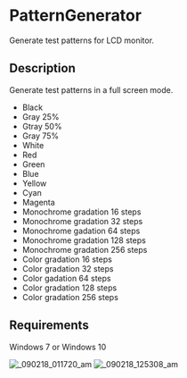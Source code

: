 # PatternGenerator
Generate test patterns for LCD monitor.

## Description
Generate test patterns in a full screen mode.

* Black
* Gray 25%
*	Gtray 50%
*	Gray 75%
* White
* Red
* Green
* Blue
* Yellow
* Cyan
* Magenta
* Monochrome gradation 16 steps
* Monochrome gradation 32 steps
* Monochrome gadation 64 steps
* Monochrome gradation 128 steps
* Monochrome gradation 256 steps
* Color gradation 16 steps
* Color gradation 32 steps
* Color gadation 64 steps
* Color gradation 128 steps
* Color gradation 256 steps

## Requirements
Windows 7 or Windows 10


![_090218_011720_am](https://user-images.githubusercontent.com/28338314/44947814-01761c80-ae4e-11e8-915c-e99e073ed5be.jpg)
![_090218_125308_am](https://user-images.githubusercontent.com/28338314/44947706-4b5e0300-ae4c-11e8-98a8-e5bfcfa80168.jpg)
